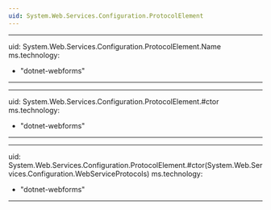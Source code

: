 ```yaml
---
uid: System.Web.Services.Configuration.ProtocolElement
---
```


---
uid: System.Web.Services.Configuration.ProtocolElement.Name
ms.technology: 
  - "dotnet-webforms"
---

---
uid: System.Web.Services.Configuration.ProtocolElement.#ctor
ms.technology: 
  - "dotnet-webforms"
---

---
uid: System.Web.Services.Configuration.ProtocolElement.#ctor(System.Web.Services.Configuration.WebServiceProtocols)
ms.technology: 
  - "dotnet-webforms"
---
